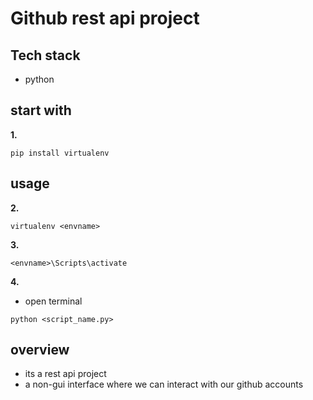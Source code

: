 # Github rest api project 

## Tech stack
- python

## start with
**1.**
```
pip install virtualenv
```

## usage
**2.**
```
virtualenv <envname>
```

**3.**
```
<envname>\Scripts\activate
```

**4.**
- open terminal
```
python <script_name.py>
```

## overview
- its a rest api project
- a non-gui interface where we can interact with our github accounts